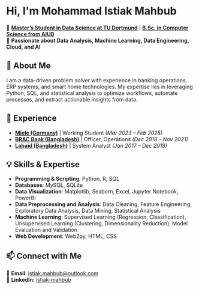 # Hi, I'm Mohammad Istiak Mahbub

🔹 **[Master’s Student in Data Science at TU Dortmund](https://www.tu-dortmund.de/en/)** | **[B.Sc. in Computer Science from AIUB](https://www.aiub.edu/)**  
🔹 **Passionate about Data Analysis, Machine Learning, Data Engineering, Cloud, and AI**  

## 🚀 About Me
I am a data-driven problem solver with experience in banking operations, ERP systems, and smart home technologies. My expertise lies in leveraging Python, SQL, and statistical analysis to optimize workflows, automate processes, and extract actionable insights from data.

## 💼 Experience  
- **[Miele (Germany)](https://www.miele.com/)** | Working Student *(Mar 2023 – Feb 2025)*  
- **[BRAC Bank (Bangladesh)](https://www.bracbank.com/)** | Officer, Operations *(Dec 2018 – Nov 2021)*  
- **[Labaid (Bangladesh)](https://labaid.com.bd/)** | System Analyst *(Jan 2017 – Dec 2018)*  

## 💡 Skills & Expertise
- **Programming & Scripting**: Python, R, SQL  
- **Databases**: MySQL, SQLite  
- **Data Visualization**: Matplotlib, Seaborn, Excel, Jupyter Notebook, PowerBI  
- **Data Preprocessing and Analysis**: Data Cleaning, Feature Engineering, Exploratory Data Analysis, Data Mining, Statistical Analysis  
- **Machine Learning**: Supervised Learning (Regression, Classification), Unsupervised Learning (Clustering, Dimensionality Reduction), Model Evaluation and Validation
- **Web Development**: Web2py, HTML, CSS  

## 📫 Connect with Me
📧 **Email**: istiak.mahbub@outlook.com  
🔗 **LinkedIn**: [istiak-mahbub](https://www.linkedin.com/in/istiak-mahbub/)  
